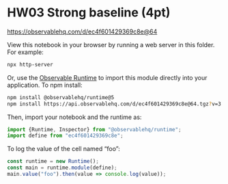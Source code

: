 # HW03 Strong baseline (4pt)

https://observablehq.com/d/ec4f601429369c8e@64

View this notebook in your browser by running a web server in this folder. For
example:

~~~sh
npx http-server
~~~

Or, use the [Observable Runtime](https://github.com/observablehq/runtime) to
import this module directly into your application. To npm install:

~~~sh
npm install @observablehq/runtime@5
npm install https://api.observablehq.com/d/ec4f601429369c8e@64.tgz?v=3
~~~

Then, import your notebook and the runtime as:

~~~js
import {Runtime, Inspector} from "@observablehq/runtime";
import define from "ec4f601429369c8e";
~~~

To log the value of the cell named “foo”:

~~~js
const runtime = new Runtime();
const main = runtime.module(define);
main.value("foo").then(value => console.log(value));
~~~
